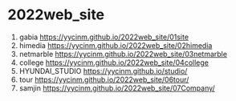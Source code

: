 # 2022web_site
1. gabia https://yycinm.github.io/2022web_site/01site
1. himedia https://yycinm.github.io/2022web_site/02himedia
1. netmarble https://yycinm.github.io/2022web_site/03netmarble
1. college  https://yycinm.github.io/2022web_site/04college
1. HYUNDAI_STUDIO  https://yycinm.github.io/studio/
1. tour https://yycinm.github.io/2022web_site/06tour/
1. samjin https://yycinm.github.io/2022web_site/07Company/